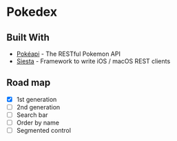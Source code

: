 # Pokedex

## Built With

* [Pokéapi](https://pokeapi.co/docsv2/) - The RESTful Pokemon API
* [Siesta](http://bustoutsolutions.github.io/siesta/api/) - Framework to write iOS / macOS REST clients

## Road map
- [x] 1st generation 
- [ ] 2nd generation
- [ ] Search bar
- [ ] Order by name
- [ ] Segmented control
